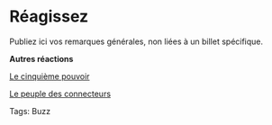 # Réagissez

Publiez ici vos remarques générales, non liées à un billet spécifique.

**Autres réactions**

[Le cinquième pouvoir](http://blog.tcrouzet.com/le-cinquieme-pouvoir/)

[Le peuple des connecteurs](http://blog.tcrouzet.com/2006/02/16/reagissez/)

Tags: Buzz